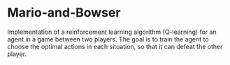 # Mario-and-Bowser
Implementation of a reinforcement learning algorithm (Q-learning) for an agent in a game between two players. The goal is to train the agent to choose the optimal actions in each situation, so that it can defeat the other player.
